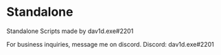 # Standalone
Standalone Scripts made by dav1d.exe#2201

For business inquiries, message me on discord. Discord: dav1d.exe#2201
